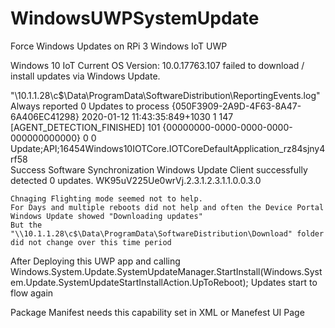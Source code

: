 # WindowsUWPSystemUpdate
 Force Windows Updates on RPi 3 Windows IoT UWP

 Windows 10 IoT Current OS Version: 10.0.17763.107 failed to download / install updates via Windows Update.
 
 "\\10.1.1.28\c$\Data\ProgramData\SoftwareDistribution\ReportingEvents.log" Always reported 0 Updates to process
    {050F3909-2A9D-4F63-8A47-6A406EC41298}	2020-01-12 11:43:35:849+1030	1	147 [AGENT_DETECTION_FINISHED]	101	{00000000-0000-0000-0000-000000000000}	0	0	Update;API;16454Windows10IOTCore.IOTCoreDefaultApplication_rz84sjny4rf58	
    Success	Software Synchronization	Windows Update Client successfully detected 0 updates.	WK95uV225Ue0wrVj.2.3.1.2.3.1.1.0.0.3.0

    Chnaging Flighting mode seemed not to help.
    For Days and multiple reboots did not help and often the Device Portal Windows Update showed "Downloading updates"
    But the "\\10.1.1.28\c$\Data\ProgramData\SoftwareDistribution\Download" folder did not change over this time period

After Deploying this UWP app and calling Windows.System.Update.SystemUpdateManager.StartInstall(Windows.System.Update.SystemUpdateStartInstallAction.UpToReboot);
Updates start to flow again

Package Manifest needs this capability set in XML or Manefest UI Page

<Capabilities>
    <Capability Name="internetClient" />
    <iot:Capability Name="systemManagement"/>
</Capabilities>

         
